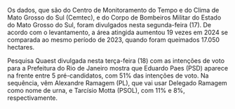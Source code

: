 Os dados, que são do Centro de Monitoramento do Tempo e do Clima de Mato Grosso do Sul (Cemtec), e do Corpo de Bombeiros Militar do Estado do Mato Grosso do Sul, foram divulgados nesta segunda-feira (17). De acordo com o levantamento, a área atingida aumentou 19 vezes em 2024 se comparada ao mesmo período de 2023, quando foram queimados 17.050 hectares.

Pesquisa Quaest divulgada nesta terça-feira (18) com as intenções de voto para a Prefeitura do Rio de Janeiro mostra que Eduardo Paes (PSD) aparece na frente entre 5 pré-candidatos, com 51% das intenções de voto. Na sequência, vêm Alexandre Ramagem (PL), que vai usar Delegado Ramagem como nome de urna, e Tarcísio Motta (PSOL), com 11% e 8%, respectivamente.

